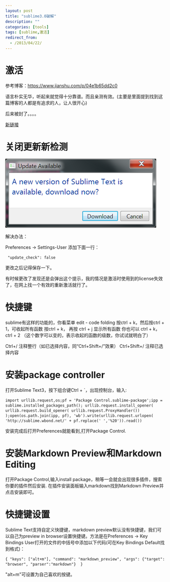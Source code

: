 ```yaml
---
layout: post
title: "sublime3.0破解"
description: ""
categories: [tools]
tags: [sublime,激活]
redirect_from:
  - /2013/04/22/
---
```


# 激活

参考博客：<https://www.jianshu.com/p/04e1b65dd2c0>

语言朴实无华，听起来就觉得十分靠谱。而且亲测有效。(主要是里面提到找到这篇博客的人都是有追求的人，让人很开心)

后来被封了。。。。

[新链接](https://blog.csdn.net/panzer9/article/details/77979484)

# 关闭更新新检测

![smiley](/assets/images/usedInBlogs/sublime/1.png)

解决办法：

Preferences -> Settings-User 
添加下面一行：

~~~~
 "update_check": false
~~~~~~

更改之后记得保存一下。

有时候更改了发现还是会弹出这个提示，我的情况是激活时使用到的license失效了，在网上找一个有效的重新激活就行了。

# 快捷键

sublime有这样的功能的，你看菜单 edit - code folding
按ctrl + k，然后按ctrl + 1，可收起所有函数
按ctrl + k， 再按 ctrl + j 显示所有函数
你也可以 ctrl + k，ctrl + 2 （这个数字可以变的，表示收起的函数的级数，你试试就明白了）


Ctrl+/ 注释整行（如已选择内容，同“Ctrl+Shift+/”效果）
Ctrl+Shift+/ 注释已选择内容

# 安装package controller
打开Sublime Text3，按下组合键Ctrl + `，出现控制台，输入:

~~~~~~~
import urllib.request,os;pf = 'Package Control.sublime-package';ipp = sublime.installed_packages_path(); urllib.request.install_opener( urllib.request.build_opener( urllib.request.ProxyHandler()) );open(os.path.join(ipp, pf), 'wb').write(urllib.request.urlopen( 'http://sublime.wbond.net/' + pf.replace(' ','%20')).read())
~~~~~~~~~~~~~~~~

安装完成后打开Preferences就能看到,打开Package Control.

# 安装Markdown Preview和Markdown Editing
打开Package Control,输入install package，稍等一会就会出现很多插件，搜索你要的插件然后安装.
在插件安装面板输入markdown找到Markdown Preview并点击安装即可。

# 快捷键设置
Sublime Text支持自定义快捷键，markdown preview默认没有快捷键，我们可以自己为preview in browser设置快捷键。方法是在Preferences -> Key Bindings User打开的文件的中括号中添加以下代码(可在Key Bindings Default找到格式)：

~~~~~~~~~~~
{ "keys": ["alt+m"], "command": "markdown_preview", "args": {"target": "browser", "parser":"markdown"}  }   
~~~~~~~~~~~~~~~

"alt+m"可设置为自己喜欢的按键。 
